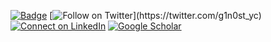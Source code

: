[![Badge](https://x2y4cj1xt1lj.runkit.sh)](https://changyu.io/) [![Follow on Twitter]([https://img.shields.io/badge/--twitter?label=Twitter&logo=Twitter&style=social](https://img.shields.io/badge/--X?label=Twitter&logo=X&style=social))](https://twitter.com/g1n0st_yc) [![Connect on LinkedIn](https://img.shields.io/badge/--linkedin?label=LinkedIn&logo=LinkedIn&style=social)](https://www.linkedin.com/in/yuchang01) [![Google Scholar](https://img.shields.io/badge/--googlesholar?label=Google%20Scholar&logo=GoogleScholar&style=social)](https://scholar.google.com/citations?user=mMb7mqkAAAAJ&hl=en)

